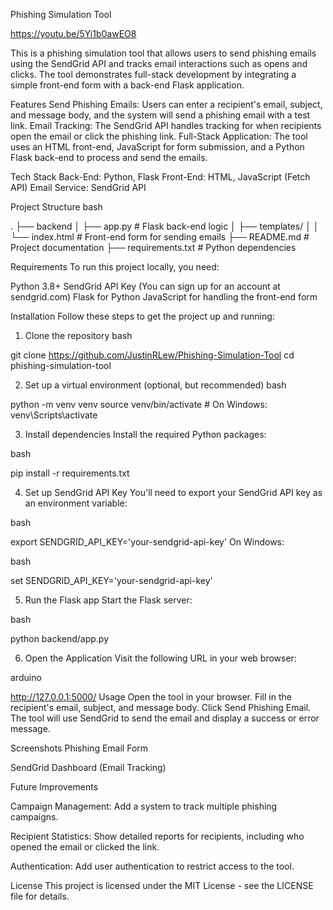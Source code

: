 Phishing Simulation Tool

https://youtu.be/5Yi1b0awEO8

This is a phishing simulation tool that allows users to send phishing emails using the SendGrid API and tracks email interactions such as opens and clicks. The tool demonstrates full-stack development by integrating a simple front-end form with a back-end Flask application.

Features
Send Phishing Emails: Users can enter a recipient's email, subject, and message body, and the system will send a phishing email with a test link.
Email Tracking: The SendGrid API handles tracking for when recipients open the email or click the phishing link.
Full-Stack Application: The tool uses an HTML front-end, JavaScript for form submission, and a Python Flask back-end to process and send the emails.

Tech Stack
Back-End: Python, Flask
Front-End: HTML, JavaScript (Fetch API)
Email Service: SendGrid API

Project Structure
bash

.
├── backend
│   ├── app.py                # Flask back-end logic
│   ├── templates/
│   │   └── index.html         # Front-end form for sending emails
├── README.md                  # Project documentation
├── requirements.txt           # Python dependencies

Requirements
To run this project locally, you need:

Python 3.8+
SendGrid API Key (You can sign up for an account at sendgrid.com)
Flask for Python
JavaScript for handling the front-end form

Installation
Follow these steps to get the project up and running:

1. Clone the repository
bash

git clone https://github.com/JustinRLew/Phishing-Simulation-Tool
cd phishing-simulation-tool

2. Set up a virtual environment (optional, but recommended)
bash

python -m venv venv
source venv/bin/activate  # On Windows: venv\Scripts\activate

3. Install dependencies
Install the required Python packages:

bash

pip install -r requirements.txt

4. Set up SendGrid API Key
You'll need to export your SendGrid API key as an environment variable:

bash

export SENDGRID_API_KEY='your-sendgrid-api-key'
On Windows:

bash

set SENDGRID_API_KEY='your-sendgrid-api-key'

5. Run the Flask app
Start the Flask server:

bash

python backend/app.py

6. Open the Application
Visit the following URL in your web browser:

arduino

http://127.0.0.1:5000/
Usage
Open the tool in your browser.
Fill in the recipient's email, subject, and message body.
Click Send Phishing Email.
The tool will use SendGrid to send the email and display a success or error message.

Screenshots
Phishing Email Form

SendGrid Dashboard (Email Tracking)

Future Improvements

Campaign Management: Add a system to track multiple phishing campaigns.

Recipient Statistics: Show detailed reports for recipients, including who opened the email or clicked the link.

Authentication: Add user authentication to restrict access to the tool.

License
This project is licensed under the MIT License - see the LICENSE file for details.
